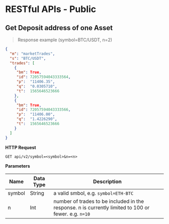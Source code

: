 # RESTful APIs - Public



## Get Deposit address of one Asset

> Response example (symbol=BTC/USDT, n=2) 

```json
{
  "m": "marketTrades",
  "s": "BTC/USDT",
  "trades": [
    {
     "bm": True,
     "id": 72057594043333564,
     "p":  "11406.35",
     "q":  "0.0305710",
     "t":  1565646523666
    },
    {
     "bm": True,
     "id": 72057594043333566,
     "p":  "11406.00",
     "q":  "1.4226290",
     "t":  1565646523666
    }
  ]
}
 ```

**HTTP Request**

`GET api/v2/symbol=<symbol>&n=<n>`

**Parameters**

Name   | Data Type | Description
------ | --------- | -----------------
symbol | String    | a valid smbol, e.g. `symbol=ETH-BTC`
n      | Int       | number of trades to be included in the response. n is currently limited to 100 or fewer. e.g. `n=10` 







